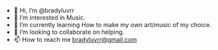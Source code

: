 - 👋 Hi, I’m @bradyluvrr
- 👀 I’m interested in Music.
- 🌱 I’m currently learning How to make my own art/music of my choice.
- 💞️ I’m looking to collaborate on helping.
- 📫 How to reach me bradyluvrr@gmail.com

<!---
bradyluvrr/bradyluvrr is a ✨ special ✨ repository because its `README.md` (this file) appears on your GitHub profile.
You can click the Preview link to take a look at your changes.
--->
